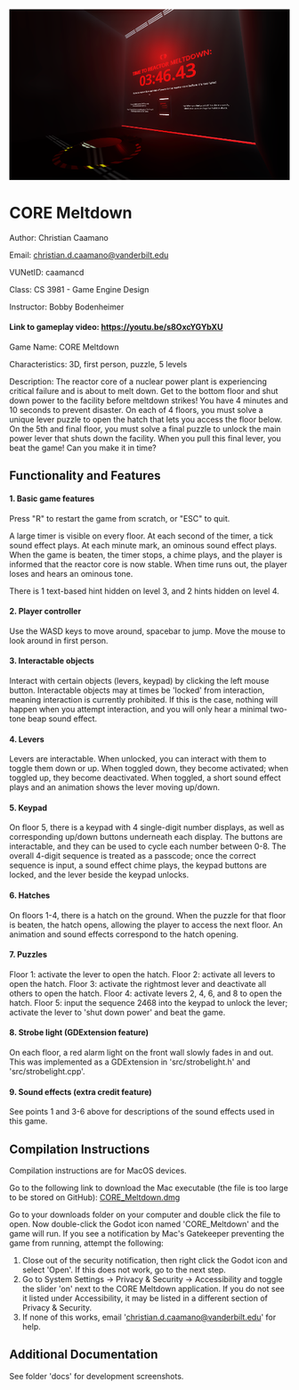 ![Picture of level 1 of the game.](gameplay_thumbnail.png)

# CORE Meltdown

Author: Christian Caamano

Email: christian.d.caamano@vanderbilt.edu

VUNetID: caamancd

Class: CS 3981 - Game Engine Design

Instructor: Bobby Bodenheimer


#### Link to gameplay video: https://youtu.be/s8OxcYGYbXU

Game Name: CORE Meltdown

Characteristics: 3D, first person, puzzle, 5 levels

Description: The reactor core of a nuclear power plant is experiencing critical failure and is about to melt down. Get to the bottom floor and shut down power to the facility before meltdown strikes! You have 4 minutes and 10 seconds to prevent disaster. On each of 4 floors, you must solve a unique lever puzzle to open the hatch that lets you access the floor below. On the 5th and final floor, you must solve a final puzzle to unlock the main power lever that shuts down the facility. When you pull this final lever, you beat the game! Can you make it in time?


## Functionality and Features

#### 1. Basic game features

Press "R" to restart the game from scratch, or "ESC" to quit.

A large timer is visible on every floor. At each second of the timer, a tick sound effect plays. At each minute mark, an ominous sound effect plays. When the game is beaten, the timer stops, a chime plays, and the player is informed that the reactor core is now stable. When time runs out, the player loses and hears an ominous tone.

There is 1 text-based hint hidden on level 3, and 2 hints hidden on level 4.

#### 2. Player controller

Use the WASD keys to move around, spacebar to jump. Move the mouse to look around in first person.

#### 3. Interactable objects

Interact with certain objects (levers, keypad) by clicking the left mouse button.
Interactable objects may at times be 'locked' from interaction, meaning interaction is currently prohibited. If this is the case, nothing will happen when you attempt interaction, and you will only hear a minimal two-tone beap sound effect.

#### 4. Levers

Levers are interactable. When unlocked, you can interact with them to toggle them down or up. When toggled down, they become activated; when toggled up, they become deactivated. When toggled, a short sound effect plays and an animation shows the lever moving up/down.

#### 5. Keypad

On floor 5, there is a keypad with 4 single-digit number displays, as well as corresponding up/down buttons underneath each display. The buttons are interactable, and they can be used to cycle each number between 0-8. The overall 4-digit sequence is treated as a passcode; once the correct sequence is input, a sound effect chime plays, the keypad buttons are locked, and the lever beside the keypad unlocks.

#### 6. Hatches

On floors 1-4, there is a hatch on the ground. When the puzzle for that floor is beaten, the hatch opens, allowing the player to access the next floor. An animation and sound effects correspond to the hatch opening.

#### 7. Puzzles

Floor 1: activate the lever to open the hatch.
Floor 2: activate all levers to open the hatch.
Floor 3: activate the rightmost lever and deactivate all others to open the hatch.
Floor 4: activate levers 2, 4, 6, and 8 to open the hatch.
Floor 5: input the sequence 2468 into the keypad to unlock the lever; activate the lever to 'shut down power' and beat the game.

#### 8. Strobe light (GDExtension feature)

On each floor, a red alarm light on the front wall slowly fades in and out. This was implemented as a GDExtension in 'src/strobelight.h' and 'src/strobelight.cpp'.

#### 9. Sound effects (extra credit feature)

See points 1 and 3-6 above for descriptions of the sound effects used in this game.


## Compilation Instructions

Compilation instructions are for MacOS devices.

Go to the following link to download the Mac executable (the file is too large to be stored on GitHub): [CORE_Meltdown.dmg](https://www.dropbox.com/scl/fi/ryof4tmkqzv22xacqpk5w/CORE_Meltdown.dmg?rlkey=2dm7rqly9pdowd7ypvcfy31qt&st=skkhmw5i&dl=0)

Go to your downloads folder on your computer and double click the file to open. Now double-click the Godot icon named 'CORE_Meltdown' and the game will run. If you see a notification by Mac's Gatekeeper preventing the game from running, attempt the following:
1. Close out of the security notification, then right click the Godot icon and select 'Open'. If this does not work, go to the next step.
2. Go to System Settings -> Privacy & Security -> Accessibility and toggle the slider 'on' next to the CORE Meltdown application. If you do not see it listed under Accessibility, it may be listed in a different section of Privacy & Security.
3. If none of this works, email 'christian.d.caamano@vanderbilt.edu' for help.


## Additional Documentation

See folder 'docs' for development screenshots.
